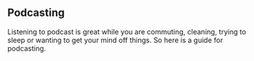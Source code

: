 
## Podcasting

Listening to podcast is great while you are commuting, cleaning, trying to sleep or wanting to get your mind off things. So here is a guide for podcasting.



